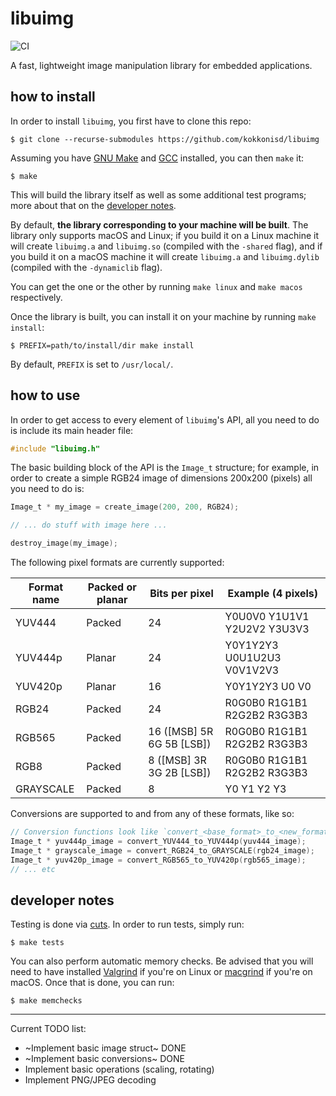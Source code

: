# libuimg

![CI](https://github.com/kokkonisd/libuimg/workflows/CI/badge.svg)

A fast, lightweight image manipulation library for embedded applications.


## how to install

In order to install `libuimg`, you first have to clone this repo:

```text
$ git clone --recurse-submodules https://github.com/kokkonisd/libuimg
```

Assuming you have [GNU Make](https://www.gnu.org/software/make/) and [GCC](https://gcc.gnu.org/) installed, you can
then `make` it:

```text
$ make
```

This will build the library itself as well as some additional test programs; more about that on the
[developer notes](#developer-notes).

By default, **the library corresponding to your machine will be built**. The library only supports macOS and Linux; if
you build it on a Linux machine it will create `libuimg.a` and `libuimg.so` (compiled with the `-shared` flag), and if
you build it on a macOS machine it will create `libuimg.a` and `libuimg.dylib` (compiled with the `-dynamiclib` flag).

You can get the one or the other by running `make linux` and `make macos` respectively.

Once the library is built, you can install it on your machine by running `make install`:

```text
$ PREFIX=path/to/install/dir make install
```

By default, `PREFIX` is set to `/usr/local/`.


## how to use

In order to get access to every element of `libuimg`'s API, all you need to do is include its main header file:

```c
#include "libuimg.h"
```

The basic building block of the API is the `Image_t` structure; for example, in order to create a simple RGB24 image
of dimensions 200x200 (pixels) all you need to do is:

```c
Image_t * my_image = create_image(200, 200, RGB24);

// ... do stuff with image here ...

destroy_image(my_image);
```

The following pixel formats are currently supported:

| Format name  | Packed or planar | Bits per pixel            | Example (4 pixels)          |
| ------------ | ---------------- | ------------------------- | --------------------------- |
| YUV444       | Packed           | 24                        | Y0U0V0 Y1U1V1 Y2U2V2 Y3U3V3 |
| YUV444p      | Planar           | 24                        | Y0Y1Y2Y3 U0U1U2U3 V0V1V2V3  |
| YUV420p      | Planar           | 16                        | Y0Y1Y2Y3 U0 V0              |
| RGB24        | Packed           | 24                        | R0G0B0 R1G1B1 R2G2B2 R3G3B3 |
| RGB565       | Packed           | 16 ([MSB] 5R 6G 5B [LSB]) | R0G0B0 R1G1B1 R2G2B2 R3G3B3 |
| RGB8         | Packed           | 8  ([MSB] 3R 3G 2B [LSB]) | R0G0B0 R1G1B1 R2G2B2 R3G3B3 |
| GRAYSCALE    | Packed           | 8                         | Y0 Y1 Y2 Y3                 |

Conversions are supported to and from any of these formats, like so:

```c
// Conversion functions look like `convert_<base_format>_to_<new_format>()`
Image_t * yuv444p_image = convert_YUV444_to_YUV444p(yuv444_image);
Image_t * grayscale_image = convert_RGB24_to_GRAYSCALE(rgb24_image);
Image_t * yuv420p_image = convert_RGB565_to_YUV420p(rgb565_image);
// ... etc
```


## developer notes

Testing is done via [cuts](https://github.com/sorjente/cuts). In order to run tests, simply run:

```text
$ make tests
```

You can also perform automatic memory checks. Be advised that you will need to have installed
[Valgrind](https://www.valgrind.org/) if you're on Linux or [macgrind](https://pypi.org/project/macgrind/) if you're on
macOS. Once that is done, you can run:

```text
$ make memchecks
```

---

Current TODO list:

- ~Implement basic image struct~ DONE
- ~Implement basic conversions~ DONE
- Implement basic operations (scaling, rotating)
- Implement PNG/JPEG decoding

